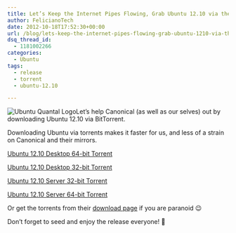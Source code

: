 ```yaml
---
title: Let’s Keep the Internet Pipes Flowing, Grab Ubuntu 12.10 via the Official Torrent
author: FelicianoTech
date: 2012-10-18T17:52:30+00:00
url: /blog/lets-keep-the-internet-pipes-flowing-grab-ubuntu-1210-via-the-official-torrent/
dsq_thread_id:
  - 1181002266
categories:
  - Ubuntu
tags:
  - release
  - torrent
  - ubuntu-12.10

---
```

<img class="alignright size-medium wp-image-79" title="Ubuntu Quantal Logo" src="/assets/img/article/quantal1.png" alt="Ubuntu Quantal Logo" />Let&#8217;s help Canonical (as well as our selves) out by downloading Ubuntu 12.10 via BitTorrent.

Downloading Ubuntu via torrents makes it faster for us, and less of a strain on Canonical and their mirrors.

[Ubuntu 12.10 Desktop 64-bit Torrent][2]
  
[Ubuntu 12.10 Desktop 32-bit Torrent][3]
  
[Ubuntu 12.10 Server 32-bit Torrent][4]
  
[Ubuntu 12.10 Server 64-bit Torrent][5]

Or get the torrents from their <a title="Straight from the horses mouth" href="http://www.ubuntu.com/download/desktop/alternative-downloads" target="_blank">download page</a> if you are paranoid 😉

Don&#8217;t forget to seed and enjoy the release everyone! 🙂

[2]: http://ironpatriotny.com/wp-content/uploads/2012/10/ubuntu-12.10-desktop-amd64.iso.torrent "Ubuntu 12.10 Desktop 64-bit Torrent Download"
[3]: http://ironpatriotny.com/wp-content/uploads/2012/10/ubuntu-12.10-desktop-i386.iso.torrent "Ubuntu 12.10 Desktop 32-bit Torrent Download"
[4]: http://ironpatriotny.com/wp-content/uploads/2012/10/ubuntu-12.10-server-i386.iso.torrent "Ubuntu 12.10 Server 32-bit Download"
[5]: http://ironpatriotny.com/wp-content/uploads/2012/10/ubuntu-12.10-server-amd64.iso.torrent "Ubuntu 12.10 Server 64-bit Torrent Download"

